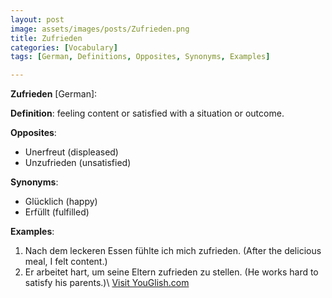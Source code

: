 ```yaml
---
layout: post
image: assets/images/posts/Zufrieden.png
title: Zufrieden
categories: [Vocabulary]
tags: [German, Definitions, Opposites, Synonyms, Examples]

---
```


**Zufrieden** [German]: 

**Definition**: feeling content or satisfied with a situation or outcome.

**Opposites**: 
- Unerfreut (displeased)
- Unzufrieden (unsatisfied)

**Synonyms**: 
- Glücklich (happy)
- Erfüllt (fulfilled)

**Examples**: 
1. Nach dem leckeren Essen fühlte ich mich zufrieden. (After the delicious meal, I felt content.)
2. Er arbeitet hart, um seine Eltern zufrieden zu stellen. (He works hard to satisfy his parents.)\ <a id="yg-widget-0" class="youglish-widget" data-query="Zufrieden" data-lang="german" data-components="8412" data-auto-start="0" data-bkg-color="theme_light" data-title="How%20to%20pronounce%20Zufrieden%20in%20German"  rel="nofollow" href="https://youglish.com">Visit YouGlish.com</a><script async src="https://youglish.com/public/emb/widget.js" charset="utf-8"></script>